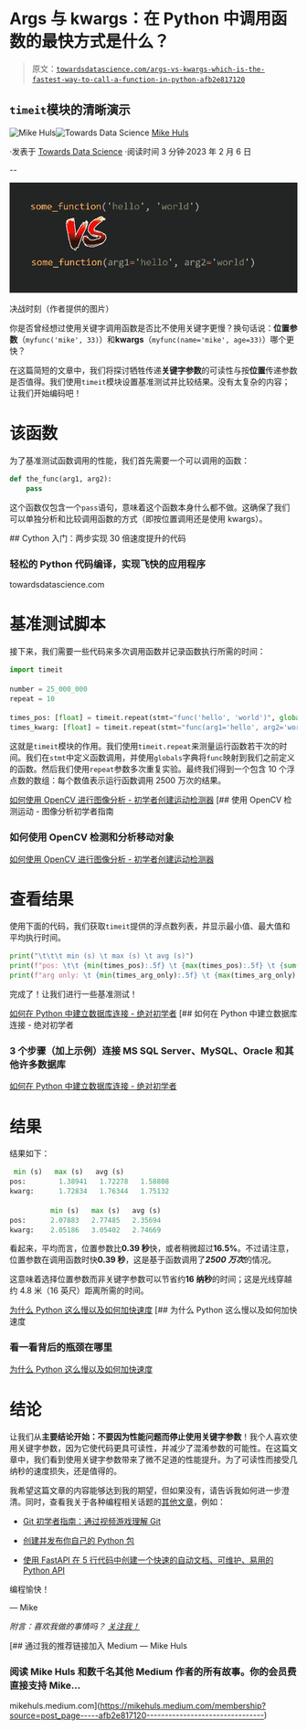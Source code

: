 # Args 与 kwargs：在 Python 中调用函数的最快方式是什么？

> 原文：[`towardsdatascience.com/args-vs-kwargs-which-is-the-fastest-way-to-call-a-function-in-python-afb2e817120`](https://towardsdatascience.com/args-vs-kwargs-which-is-the-fastest-way-to-call-a-function-in-python-afb2e817120)

## `timeit`模块的清晰演示

[](https://mikehuls.medium.com/?source=post_page-----afb2e817120--------------------------------)![Mike Huls](https://mikehuls.medium.com/?source=post_page-----afb2e817120--------------------------------)[](https://towardsdatascience.com/?source=post_page-----afb2e817120--------------------------------)![Towards Data Science](https://towardsdatascience.com/?source=post_page-----afb2e817120--------------------------------) [Mike Huls](https://mikehuls.medium.com/?source=post_page-----afb2e817120--------------------------------)

·发表于 [Towards Data Science](https://towardsdatascience.com/?source=post_page-----afb2e817120--------------------------------) ·阅读时间 3 分钟·2023 年 2 月 6 日

--

![](img/f6dccb8745eef8fdb949b1245807f318.png)

决战时刻（作者提供的图片）

你是否曾经想过使用关键字调用函数是否比不使用关键字更慢？换句话说：**位置参数**（`myfunc('mike', 33)`）和**kwargs**（`myfunc(name='mike', age=33)`）哪个更快？

在这篇简短的文章中，我们将探讨牺牲传递**关键字参数**的可读性与按**位置**传递参数是否值得。我们使用`timeit`模块设置基准测试并比较结果。没有太复杂的内容；让我们开始编码吧！

# 该函数

为了基准测试函数调用的性能，我们首先需要一个可以调用的函数：

```py
def the_func(arg1, arg2):
    pass
```

这个函数仅包含一个`pass`语句，意味着这个函数本身什么都不做。这确保了我们可以单独分析和比较调用函数的方式（即按位置调用还是使用 kwargs）。

[](/cython-for-absolute-beginners-30x-faster-code-in-two-simple-steps-bbb6c10d06ad?source=post_page-----afb2e817120--------------------------------) ## Cython 入门：两步实现 30 倍速度提升的代码

### 轻松的 Python 代码编译，实现飞快的应用程序

towardsdatascience.com

# 基准测试脚本

接下来，我们需要一些代码来多次调用函数并记录函数执行所需的时间：

```py
import timeit

number = 25_000_000
repeat = 10

times_pos: [float] = timeit.repeat(stmt="func('hello', 'world')", globals={'func': the_func}, number=number, repeat=repeat)
times_kwarg: [float] = timeit.repeat(stmt="func(arg1='hello', arg2='world')", globals={'func': the_func}, number=number, repeat=repeat)
```

这就是`timeit`模块的作用。我们使用`timeit.repeat`来测量运行函数若干次的时间。我们在`stmt`中定义函数调用，并使用`globals`字典将`func`映射到我们之前定义的函数。然后我们使用`repeat`参数多次重复实验。最终我们得到一个包含 10 个浮点数的数组：每个数值表示运行函数调用 2500 万次的结果。

[如何使用 OpenCV 进行图像分析 - 初学者创建运动检测器](https://towardsdatascience.com/image-analysis-for-beginners-creating-a-motion-detector-with-opencv-4ca6faba4b42?source=post_page-----afb2e817120--------------------------------) [## 使用 OpenCV 检测运动 - 图像分析初学者指南

### 如何使用 OpenCV 检测和分析移动对象

[如何使用 OpenCV 进行图像分析 - 初学者创建运动检测器](https://towardsdatascience.com/image-analysis-for-beginners-creating-a-motion-detector-with-opencv-4ca6faba4b42?source=post_page-----afb2e817120--------------------------------)

# 查看结果

使用下面的代码，我们获取`timeit`提供的浮点数列表，并显示最小值、最大值和平均执行时间。

```py
print("\t\t\t min (s) \t max (s) \t avg (s)")
print(f"pos: \t\t {min(times_pos):.5f} \t {max(times_pos):.5f} \t {sum(times_pos) / len(times_pos):.5f}")
print(f"arg only: \t {min(times_arg_only):.5f} \t {max(times_arg_only):.5f} \t {sum(times_arg_only) / len(times_arg_only):.5f}")
```

完成了！让我们进行一些基准测试！

[如何在 Python 中建立数据库连接 - 绝对初学者](https://towardsdatascience.com/how-to-make-a-database-connection-in-python-for-absolute-beginners-e2bfd8e4e52?source=post_page-----afb2e817120--------------------------------) [## 如何在 Python 中建立数据库连接 - 绝对初学者

### 3 个步骤（加上示例）连接 MS SQL Server、MySQL、Oracle 和其他许多数据库

[如何在 Python 中建立数据库连接 - 绝对初学者](https://towardsdatascience.com/how-to-make-a-database-connection-in-python-for-absolute-beginners-e2bfd8e4e52?source=post_page-----afb2e817120--------------------------------)

# 结果

结果如下：

```py
 min (s)   max (s)   avg (s)
pos:        1.38941   1.72278   1.58808
kwarg:      1.72834   1.76344   1.75132

          min (s)   max (s)   avg (s)
pos:      2.07883   2.77485   2.35694
kwarg:    2.05186   3.05402   2.74669
```

看起来，平均而言，位置参数比**0.39 秒**快，或者稍微超过**16.5%**。不过请注意，位置参数在调用函数时快**0.39 秒**，这是基于函数调用了***2500 万次***的情况。

这意味着选择位置参数而非关键字参数可以节省约**16 纳秒**的时间；这是光线穿越约 4.8 米（16 英尺）距离所需的时间。

[为什么 Python 这么慢以及如何加快速度](https://towardsdatascience.com/why-is-python-so-slow-and-how-to-speed-it-up-485b5a84154e?source=post_page-----afb2e817120--------------------------------) [## 为什么 Python 这么慢以及如何加快速度

### 看一看背后的瓶颈在哪里

[为什么 Python 这么慢以及如何加快速度](https://towardsdatascience.com/why-is-python-so-slow-and-how-to-speed-it-up-485b5a84154e?source=post_page-----afb2e817120--------------------------------)

# 结论

让我们从**主要结论开始：不要因为性能问题而停止使用关键字参数**！我个人喜欢使用关键字参数，因为它使代码更具可读性，并减少了混淆参数的可能性。在这篇文章中，我们看到使用关键字参数带来了微不足道的性能提升。为了可读性而接受几纳秒的速度损失，还是值得的。

我希望这篇文章的内容能够达到我的期望，但如果没有，请告诉我如何进一步澄清。同时，查看我关于各种编程相关话题的[其他文章](https://mikehuls.com/articles?tags=python)，例如：

+   [Git 初学者指南：通过视频游戏理解 Git](https://mikehuls.medium.com/git-for-absolute-beginners-understanding-git-with-the-help-of-a-video-game-88826054459a)

+   [创建并发布你自己的 Python 包](https://mikehuls.medium.com/create-and-publish-your-own-python-package-ea45bee41cdc)

+   [使用 FastAPI 在 5 行代码中创建一个快速的自动文档、可维护、易用的 Python API](https://mikehuls.medium.com/create-a-fast-auto-documented-maintainable-and-easy-to-use-python-api-in-5-lines-of-code-with-4e574c00f70e)

编程愉快！

— Mike

*附言：喜欢我做的事情吗？* [*关注我！*](https://mikehuls.medium.com/membership)

[](https://mikehuls.medium.com/membership?source=post_page-----afb2e817120--------------------------------) [## 通过我的推荐链接加入 Medium — Mike Huls

### 阅读 Mike Huls 和数千名其他 Medium 作者的所有故事。你的会员费直接支持 Mike…

mikehuls.medium.com](https://mikehuls.medium.com/membership?source=post_page-----afb2e817120--------------------------------)
